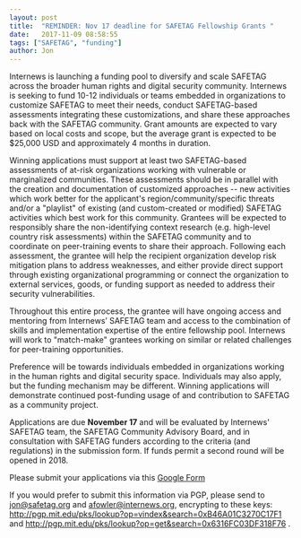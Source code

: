 ```yaml
---
layout: post
title:  "REMINDER: Nov 17 deadline for SAFETAG Fellowship Grants "
date:   2017-11-09 08:58:55
tags: ["SAFETAG", "funding"]
author: Jon
---
```


Internews is launching a funding pool to diversify and scale SAFETAG across the broader human rights and digital security community. Internews is seeking to fund 10-12 individuals or teams embedded in organizations to customize SAFETAG to meet their needs, conduct SAFETAG-based assessments integrating these customizations, and share these approaches back with the SAFETAG community. Grant amounts are expected to vary based on local costs and scope, but the average grant is expected to be $25,000 USD and approximately 4 months in duration.

Winning applications must support at least two SAFETAG-based assessments of at-risk organizations working with vulnerable or marginalized communities. These assessments should be in parallel with the creation and documentation of customized approaches -- new activities which work better for the applicant's region/community/specific threats and/or a "playlist" of existing (and custom-created or modified) SAFETAG activities which best work for this community. Grantees will be expected to responsibly share the non-identifying context research (e.g. high-level country risk assessments) within the SAFETAG community and to coordinate on peer-training events to share their approach. Following each assessment, the grantee will help the recipient organization develop risk mitigation plans to address weaknesses, and either provide direct support through existing organizational programming or connect the organization to external services, goods, or funding support as needed to address their security vulnerabilities.

Throughout this entire process, the grantee will have ongoing access and mentoring from Internews’ SAFETAG team and access to the combination of skills and implementation expertise of the entire fellowship pool. Internews will work to "match-make" grantees working on similar or related challenges for peer-training opportunities.

Preference will be towards individuals embedded in organizations working in the human rights and digital security space. Individuals may also apply, but the funding mechanism may be different. Winning applications will demonstrate continued post-funding usage of and contribution to SAFETAG as a community project.

Applications are due **November 17** and will be evaluated by Internews' SAFETAG team, the SAFETAG Community Advisory Board, and in consultation with SAFETAG funders according to the criteria (and regulations) in the submission form. If funds permit a second round will be opened in 2018.

Please submit your applications via this [Google Form](https://docs.google.com/forms/d/e/1FAIpQLSco5cTEk1hArLMb86t4c2aZbuxLa5k40C3_dQxuRBYNGKjFeg/viewform?usp=sf_link)

If you would prefer to submit this information via PGP, please send to jon@safetag.org and afowler@internews.org, encrypting to these keys: http://pgp.mit.edu/pks/lookup?op=vindex&search=0xB46A01C3270C17F1 and http://pgp.mit.edu/pks/lookup?op=get&search=0x6316FC03DF318F76 .
